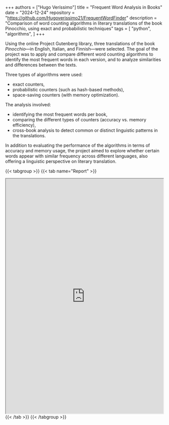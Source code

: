 +++
authors = ["Hugo Veríssimo"]
title = "Frequent Word Analysis in Books"
date = "2024-12-24"
repository = "https://github.com/Hugoverissimo21/FrequentWordFinder"
description = "Comparison of word counting algorithms in literary translations of the book Pinocchio, using exact and probabilistic techniques"
tags = [
    "python",
    "algorithms",
]
+++

Using the online Project Gutenberg library, three translations of the book *Pinocchio*—in English, Italian, and Finnish—were selected. The goal of the project was to apply and compare different word counting algorithms to identify the most frequent words in each version, and to analyze similarities and differences between the texts.

Three types of algorithms were used:
- exact counters,
- probabilistic counters (such as hash-based methods),
- space-saving counters (with memory optimization).

The analysis involved:
- identifying the most frequent words per book,
- comparing the different types of counters (accuracy vs. memory efficiency),
- cross-book analysis to detect common or distinct linguistic patterns in the translations.

In addition to evaluating the performance of the algorithms in terms of accuracy and memory usage, the project aimed to explore whether certain words appear with similar frequency across different languages, also offering a linguistic perspective on literary translation.

{{< tabgroup >}}
{{< tab name="Report" >}}
<iframe src="https://hugoverissimo21.github.io/FrequentWordFinder/revdetua/report.pdf"
        width="100%"
        height="750px"
        loading="lazy">
        This browser does not support iframes.
</iframe>
{{< /tab >}}
{{< /tabgroup >}}
